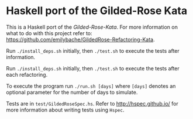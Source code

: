 # Haskell port of the Gilded-Rose Kata

This is a Haskell port of the *Gilded-Rose-Kata*. For more information on what
to do with this project refer to:
https://github.com/emilybache/GildedRose-Refactoring-Kata.

Run `./install_deps.sh` initially, then `./test.sh` to execute the tests after
information.

Run `./install_deps.sh` initially, then `./test.sh` to execute the tests after
each refactoring.

To execute the program run `./run.sh [days]` where `[days]` denotes an optional
parameter for the number of days to simulate.

Tests are in `test/GildedRoseSpec.hs`. Refer to http://hspec.github.io/ for
more information about writing tests using `Hspec`.
